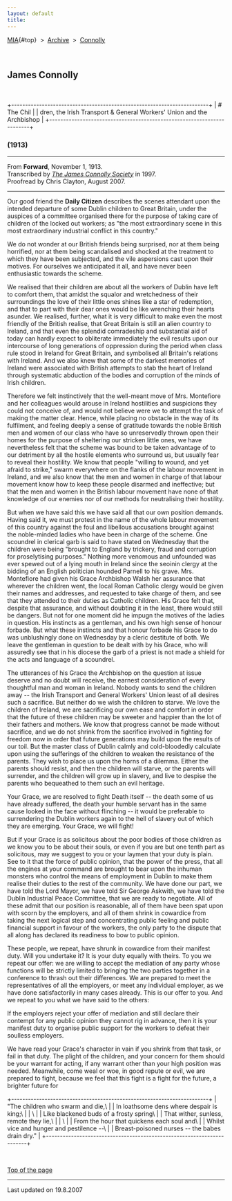 ```yaml
---
layout: default
title: 
---
```

[MIA](../../../../index.htm){#top}  \> 
[Archive](../../../index.htm)  \>  [Connolly](../../index.htm)

 

## James Connolly

 

+-----------------------------------------------------------------------+
| # The Chil                                                            |
| dren, the Irish Transport & General Workers' Union and the Archbishop |
+-----------------------------------------------------------------------+

### (1913)

------------------------------------------------------------------------

From **Forward**, November 1, 1913.\
Transcribed by [*The James Connolly
Society*](http://www.wageslave.org/jcs/) in 1997.\
Proofread by Chris Clayton, August 2007.

------------------------------------------------------------------------

Our good friend the **Daily Citizen** describes the scenes attendant
upon the intended departure of some Dublin children to Great Britain,
under the auspices of a committee organised there for the purpose of
taking care of children of the locked out workers; as "the most
extraordinary scene in this most extraordinary industrial conflict in
this country."

We do not wonder at our British friends being surprised, nor at them
being horrified, nor at them being scandalised and shocked at the
treatment to which they have been subjected, and the vile aspersions
cast upon their motives. For ourselves we anticipated it all, and have
never been enthusiastic towards the scheme.

We realised that their children are about all the workers of Dublin have
left to comfort them, that amidst the squalor and wretchedness of their
surroundings the love of their little ones shines like a star of
redemption, and that to part with their dear ones would be like
wrenching their hearts asunder. We realised, further, what it is very
difficult to make even the most friendly of the British realise, that
Great Britain is still an alien country to Ireland, and that even the
splendid comradeship and substantial aid of today can hardly expect to
obliterate immediately the evil results upon our intercourse of long
generations of oppression during the period when class rule stood in
Ireland for Great Britain, and symbolised all Britain's relations with
Ireland. And we also knew that some of the darkest memories of Ireland
were associated with British attempts to stab the heart of Ireland
through systematic abduction of the bodies and corruption of the minds
of Irish children.

Therefore we felt instinctively that the well-meant move of Mrs.
Montefiore and her colleagues would arouse in Ireland hostilities and
suspicions they could not conceive of, and would not believe were we to
attempt the task of making the matter clear. Hence, while placing no
obstacle in the way of its fulfilment, and feeling deeply a sense of
gratitude towards the noble British men and women of our class who have
so unreservedly thrown open their homes for the purpose of sheltering
our stricken little ones, we have nevertheless felt that the scheme was
bound to be taken advantage of to our detriment by all the hostile
elements who surround us, but usually fear to reveal their hostility. We
know that people "willing to wound, and yet afraid to strike," swarm
everywhere on the flanks of the labour movement in Ireland, and we also
know that the men and women in charge of that labour movement know how
to keep these people disarmed and ineffective; but that the men and
women in the British labour movement have none of that knowledge of our
enemies nor of our methods for neutralising their hostility.

But when we have said this we have said all that our own position
demands. Having said it, we must protest in the name of the whole labour
movement of this country against the foul and libellous accusations
brought against the noble-minded ladies who have been in charge of the
scheme. One scoundrel in clerical garb is said to have stated on
Wednesday that the children were being "brought to England by trickery,
fraud and corruption for proselytising purposes." Nothing more venomous
and unfounded was ever spewed out of a lying mouth in Ireland since the
seoinin clergy at the bidding of an English politician hounded Parnell
to his grave. Mrs. Montefiore had given his Grace Archbishop Walsh her
assurance that wherever the children went, the local Roman Catholic
clergy would be given their names and addresses, and requested to take
charge of them, and see that they attended to their duties as Catholic
children. His Grace felt that, despite that assurance, and without
doubting it in the least, there would still be dangers. But not for one
moment did he impugn the motives of the ladies in question. His
instincts as a gentleman, and his own high sense of honour forbade. But
what these instincts and that honour forbade his Grace to do was
unblushingly done on Wednesday by a cleric destitute of both. We leave
the gentleman in question to be dealt with by his Grace, who will
assuredly see that in his diocese the garb of a priest is not made a
shield for the acts and language of a scoundrel.

The utterances of his Grace the Archbishop on the question at issue
deserve and no doubt will receive, the earnest consideration of every
thoughtful man and woman in Ireland. Nobody wants to send the children
away -- the Irish Transport and General Workers' Union least of all
desires such a sacrifice. But neither do we wish the children to starve.
We love the children of Ireland, we are sacrificing our own ease and
comfort in order that the future of these children may be sweeter and
happier than the lot of their fathers and mothers. We know that progress
cannot be made without sacrifice, and we do not shrink from the
sacrifice involved in fighting for freedom now in order that future
generations may build upon the results of our toil. But the master class
of Dublin calmly and cold-bloodedly calculate upon using the sufferings
of the children to weaken the resistance of the parents. They wish to
place us upon the horns of a dilemma. Either the parents should resist,
and then the children will starve, or the parents will surrender, and
the children will grow up in slavery, and live to despise the parents
who bequeathed to them such an evil heritage.

Your Grace, we are resolved to fight Death itself -- the death some of
us have already suffered, the death your humble servant has in the same
cause looked in the face without flinching -- it would be preferable to
surrendering the Dublin workers again to the hell of slavery out of
which they are emerging. Your Grace, we will fight!

But if your Grace is as solicitous about the poor bodies of those
children as we know you to be about their souls, or even if you are but
one tenth part as solicitous, may we suggest to you or your laymen that
your duty is plain. See to it that the force of public opinion, that the
power of the press, that all the engines at your command are brought to
bear upon the inhuman monsters who control the means of employment in
Dublin to make them realise their duties to the rest of the community.
We have done our part, we have told the Lord Mayor, we have told Sir
George Askwith, we have told the Dublin Industrial Peace Committee, that
we are ready to negotiate. All of these admit that our position is
reasonable, all of them have been spat upon with scorn by the employers,
and all of them shrink in cowardice from taking the next logical step
and concentrating public feeling and public financial support in favour
of the workers, the only party to the dispute that all along has
declared its readiness to bow to public opinion.

These people, we repeat, have shrunk in cowardice from their manifest
duty. Will you undertake it? It is your duty equally with theirs. To you
we repeat our offer: we are willing to accept the mediation of any party
whose functions will be strictly limited to bringing the two parties
together in a conference to thrash out their differences. We are
prepared to meet the representatives of all the employers, or meet any
individual employer, as we have done satisfactorily in many cases
already. This is our offer to you. And we repeat to you what we have
said to the others:

If the employers reject your offer of mediation and still declare their
contempt for any public opinion they cannot rig in advance, then it is
your manifest duty to organise public support for the workers to defeat
their soulless employers.

We have read your Grace's character in vain if you shrink from that
task, or fail in that duty. The plight of the children, and your concern
for them should be your warrant for acting, if any warrant other than
your high position was needed. Meanwhile, come weal or woe, in good
repute or evil, we are prepared to fight, because we feel that this
fight is a fight for the future, a brighter future for

+-----------------------------------------------------------------------+
| "The children who swarm and die,\                                     |
| In loathsome dens where despair is king;\                             |
| \                                                                     |
| Like blackened buds of a frosty spring\                               |
| That wither, sunless, remote they lie,\                               |
| \                                                                     |
| From the hour that quickens each soul and\                            |
| Whilst vice and hunger and pestilence --\                             |
| Breast-poisoned nurses -- the babes drain dry."                       |
+-----------------------------------------------------------------------+

 

[Top of the page](#top)

------------------------------------------------------------------------

Last updated on 19.8.2007
